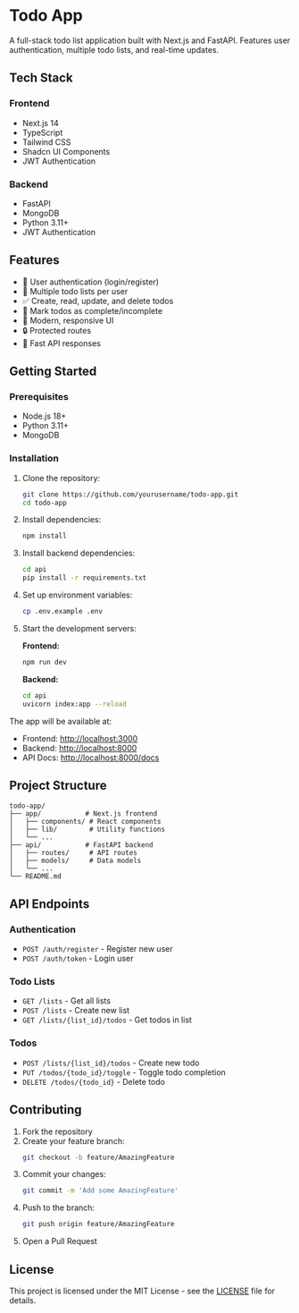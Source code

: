 # Todo App

A full-stack todo list application built with Next.js and FastAPI. Features user authentication, multiple todo lists, and real-time updates.

## Tech Stack

### Frontend
- Next.js 14
- TypeScript
- Tailwind CSS
- Shadcn UI Components
- JWT Authentication

### Backend
- FastAPI
- MongoDB
- Python 3.11+
- JWT Authentication

## Features

- 🔐 User authentication (login/register)
- 📝 Multiple todo lists per user
- ✅ Create, read, update, and delete todos
- 🎯 Mark todos as complete/incomplete
- 🎨 Modern, responsive UI
- 🔒 Protected routes
- 🚀 Fast API responses

## Getting Started

### Prerequisites

- Node.js 18+
- Python 3.11+
- MongoDB

### Installation

1. Clone the repository:
   ```bash
   git clone https://github.com/yourusername/todo-app.git
   cd todo-app
   ```

2. Install dependencies:
   ```bash
   npm install
   ```

3. Install backend dependencies:
   ```bash
   cd api
   pip install -r requirements.txt
   ```

4. Set up environment variables:
   ```bash
   cp .env.example .env
   ```

5. Start the development servers:

   **Frontend:**
   ```bash
   npm run dev
   ```

   **Backend:**
   ```bash
   cd api
   uvicorn index:app --reload
   ```

The app will be available at:
- Frontend: [http://localhost:3000](http://localhost:3000)
- Backend: [http://localhost:8000](http://localhost:8000)
- API Docs: [http://localhost:8000/docs](http://localhost:8000/docs)

## Project Structure

```
todo-app/
├── app/           # Next.js frontend
│   ├── components/ # React components
│   ├── lib/        # Utility functions
│   └── ...
├── api/           # FastAPI backend
│   ├── routes/     # API routes
│   ├── models/     # Data models
│   └── ...
└── README.md
```

## API Endpoints

### Authentication
- `POST /auth/register` - Register new user
- `POST /auth/token` - Login user

### Todo Lists
- `GET /lists` - Get all lists
- `POST /lists` - Create new list
- `GET /lists/{list_id}/todos` - Get todos in list

### Todos
- `POST /lists/{list_id}/todos` - Create new todo
- `PUT /todos/{todo_id}/toggle` - Toggle todo completion
- `DELETE /todos/{todo_id}` - Delete todo

## Contributing

1. Fork the repository
2. Create your feature branch:
   ```bash
   git checkout -b feature/AmazingFeature
   ```
3. Commit your changes:
   ```bash
   git commit -m 'Add some AmazingFeature'
   ```
4. Push to the branch:
   ```bash
   git push origin feature/AmazingFeature
   ```
5. Open a Pull Request

## License

This project is licensed under the MIT License - see the [LICENSE](LICENSE) file for details.


